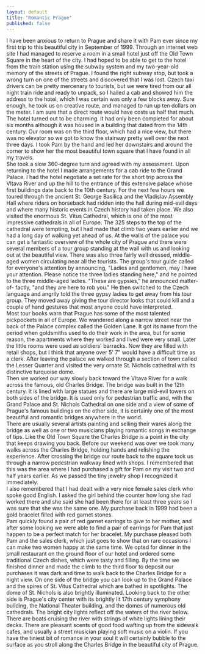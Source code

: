 ```yaml
---
layout: default
title: "Romantic Prague"
published: false
---
```


I have been anxious to return to Prague and share it with 
Pam ever since my first trip to this beautiful city in 
September of 1999.  Through an internet web site I had 
managed to reserve a room in a small hotel just off the Old 
Town Square in the heart of the city.  I had hoped to be able to get to the hotel from the train 
station using the subway system and my two-year-old memory 
of the streets of Prague.  I found the right subway stop, 
but took a wrong turn on one of the streets and discovered 
that I was lost.  Czech taxi drivers can be pretty 
mercenary to tourists, but we were tired from our all night 
train ride and ready to unpack, so I hailed a cab and 
showed him the address to the hotel, which I was certain 
was only a few blocks away.  Sure enough, he took us on 
creative route, and managed to run up ten dollars on the 
meter.  I am sure that a direct route would have costs us 
half that much.  The hotel turned out to be charming.  It had only been 
completed for about six months although it was housed in a 
building that dated from the 14th century. Our room was on 
the third floor, which had a nice view, but there was no 
elevator so we got to know the stairway pretty well over 
the next three days.  I took Pam by the hand and led her 
downstairs and around the corner to show her the most 
beautiful town square that I have found in all my travels.  
She took a slow 360-degree turn and agreed with my 
assessment. Upon returning to the hotel I made arrangements for a cab 
ride to the Grand Palace.  I had the hotel negotiate a set 
rate for the short trip across the Vltava River and up the 
hill to the entrance of this extensive palace whose first 
buildings date back to the 10th century.  For the next few 
hours we toured through the ancient St. George Basilica and 
the Vladislav Assembly Hall where riders on horseback had 
ridden into the hall during mid-evil days and where many 
historic events in Czech history had taken place.  We also 
visited the enormous St. Vitus Cathedral, which is one of 
the most impressive cathedrals in all of Europe.  The 325 
steps to the top of the cathedral were tempting, but I had 
made that climb two years earlier and we had a long day of 
walking yet ahead of us. At the walls of the palace you can get a fantastic overview 
of the whole city of Prague and there were several members 
of a tour group standing at the wall with us and looking 
out at the beautiful view.  There was also three fairly 
well dressed, middle-aged women circulating near all the 
tourists.  The group's tour guide called for everyone's 
attention by announcing, "Ladies and gentlemen, may I have 
your attention.  Please notice the three ladies standing 
here," and he pointed to the three middle-aged 
ladies.  "These are gypsies," he announced matter-of-
factly, "and they are here to rob you."  He then switched 
to the Czech language and angrily told the three gypsy 
ladies to get away from his tour group.  They moved away 
giving the tour director looks that could kill and a couple 
of hand gestures that most anyone could have interpreted.   
Most tour books warn that Prague has some of the most 
talented pickpockets in all of Europe. We wandered along a narrow street near the back of the 
Palace complex called the Golden Lane.  It got its name 
from the period when goldsmiths used to do their work in 
the area, but for some reason, the apartments where they 
worked and lived were very small.  Later the little rooms 
were used as soldiers' barracks.  Now they are filled with 
retail shops, but I think that anyone over 5' 7" would have 
a difficult time as a clerk.  After leaving the palace we walked through a section of 
town called the Lesser Quarter and visited the very ornate 
St. Nichols cathedral with its distinctive turquoise dome.  
Then we worked our way slowly back toward the Vltava River 
for a walk across the famous, old Charles Bridge.  The 
bridge was built in the 12th century.  It is lined with 
large statues and there are large mid-evil towers on both 
sides of the bridge.  It is used only for pedestrian 
traffic and, with the Grand Palace and St. Nichols 
Cathedral on one side and a view of some of Prague's famous 
buildings on the other side, it is certainly one of the 
most beautiful and romantic bridges anywhere in the world.  
There are usually several artists painting and selling 
their wares along the bridge as well as one or two 
musicians playing romantic songs in exchange of tips.  Like 
the Old Town Square the Charles Bridge is a point in the 
city that keeps drawing you back.  Before our weekend was 
over we took many walks across the Charles Bridge, holding 
hands and relishing the experience.  After crossing the bridge our route back to the square took 
us through a narrow pedestrian walkway lined with shops.  I 
remembered that this was the area where I had purchased a 
gift for Pam on my visit two and half years earlier.  As we 
passed the tiny jewelry shop I recognized it immediately.  
I also remembered that I had dealt with a very nice female 
sales clerk who spoke good English.  I asked the girl 
behind the counter how long she had worked there and she 
said she had been there for at least three years so I was 
sure that she was the same one.  My purchase back in 1999 
had been a gold bracelet filled with red garnet stones.  
Pam quickly found a pair of red garnet earrings to give to 
her mother, and after some looking we were able to find a 
pair of earrings for Pam that just happen to be a perfect 
match for her bracelet.  My purchase pleased both Pam and 
the sales clerk, which just goes to show that on rare 
occasions I can make two women happy at the same time.  We opted for dinner in the small restaurant on the ground 
floor of our hotel and ordered some traditional Czech 
dishes, which were tasty and filling.  By the time we 
finished dinner and made the climb to the third floor to 
deposit our purchases it was dark and time to walk back to 
the Charles Bridge for a night view.  On one side of the 
bridge you can look up to the Grand Palace and the spires 
of St. Vitus Cathedral which are bathed in spotlights.  The 
dome of St. Nichols is also brightly illuminated.  Looking 
back to the other side is Prague's city center with its 
brightly lit 17th century symphony building, the National 
Theater building, and the domes of numerous old 
cathedrals.  The bright city lights reflect off the waters 
of the river below.  There are boats cruising the river 
with strings of white lights lining their decks.  There are 
pleasant scents of good food wafting up from the sidewalk 
cafes, and usually a street musician playing soft music on 
a violin.  If you have the tiniest bit of romance in your 
soul it will certainly bubble to the surface as you stroll 
along the Charles Bridge in the beautiful city of 
Prague.
